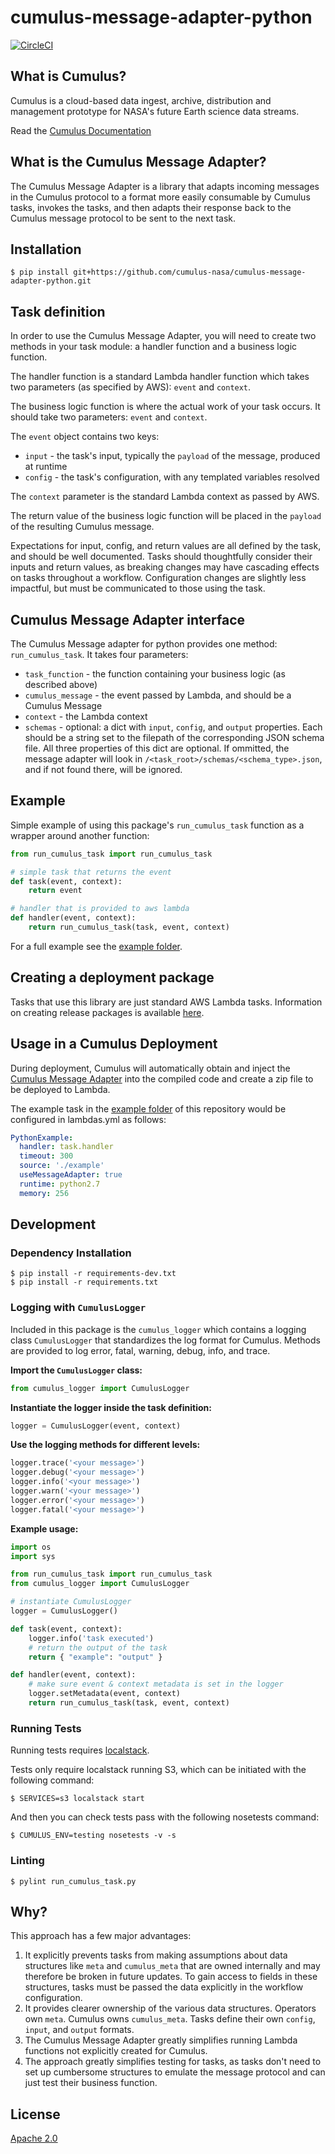 # cumulus-message-adapter-python

[![CircleCI](https://circleci.com/gh/nasa/cumulus-message-adapter-python.svg?style=svg)](https://circleci.com/gh/nasa/cumulus-message-adapter-python)

## What is Cumulus?

Cumulus is a cloud-based data ingest, archive, distribution and management
prototype for NASA's future Earth science data streams.

Read the [Cumulus Documentation](https://cumulus-nasa.github.io/)

## What is the Cumulus Message Adapter?

The Cumulus Message Adapter is a library that adapts incoming messages in the
Cumulus protocol to a format more easily consumable by Cumulus tasks, invokes
the tasks, and then adapts their response back to the Cumulus message protocol
to be sent to the next task.

## Installation

```
$ pip install git+https://github.com/cumulus-nasa/cumulus-message-adapter-python.git
```

## Task definition

In order to use the Cumulus Message Adapter, you will need to create two
methods in your task module: a handler function and a business logic function.

The handler function is a standard Lambda handler function which takes two
parameters (as specified by AWS): `event` and `context`.

The business logic function is where the actual work of your task occurs. It
should take two parameters: `event` and `context`.

The `event` object contains two keys:

  * `input` - the task's input, typically the `payload` of the message,
    produced at runtime
  * `config` - the task's configuration, with any templated variables
    resolved

The `context` parameter is the standard Lambda context as passed by AWS.

The return value of the business logic function will be placed in the
`payload` of the resulting Cumulus message.

Expectations for input, config, and return values are all defined by the task,
and should be well documented. Tasks should thoughtfully consider their inputs
and return values, as breaking changes may have cascading effects on tasks
throughout a workflow. Configuration changes are slightly less impactful, but
must be communicated to those using the task.

## Cumulus Message Adapter interface

The Cumulus Message adapter for python provides one method:
`run_cumulus_task`. It takes four parameters:

  * `task_function` - the function containing your business logic (as described
    above)
  * `cumulus_message` - the event passed by Lambda, and should be a Cumulus
    Message
  * `context` - the Lambda context
  * `schemas` - optional: a dict with `input`, `config`, and `output` properties. Each should be a string set to the filepath of the corresponding JSON schema file. All three properties of this dict are optional. If ommitted, the message adapter will look in `/<task_root>/schemas/<schema_type>.json`, and if not found there, will be ignored.

## Example

Simple example of using this package's `run_cumulus_task` function as a wrapper around another function:

```py
from run_cumulus_task import run_cumulus_task

# simple task that returns the event
def task(event, context):
    return event

# handler that is provided to aws lambda
def handler(event, context):
    return run_cumulus_task(task, event, context)
```

For a full example see the [example folder](./example).

## Creating a deployment package

Tasks that use this library are just standard AWS Lambda tasks. Information on
creating release packages is available [here](https://docs.aws.amazon.com/lambda/latest/dg/deployment-package-v2.html).

## Usage in a Cumulus Deployment

During deployment, Cumulus will automatically obtain and inject the [Cumulus Message Adapter](https://github.com/cumulus-nasa/cumulus-message-adapter) into the compiled code and create a zip file to be deployed to Lambda.

The example task in the [example folder](./example) of this repository would be configured in lambdas.yml as follows:

```yaml
PythonExample:
  handler: task.handler
  timeout: 300
  source: './example'
  useMessageAdapter: true
  runtime: python2.7
  memory: 256
```

## Development

### Dependency Installation

```
$ pip install -r requirements-dev.txt
$ pip install -r requirements.txt
```

### Logging with `CumulusLogger`

Included in this package is the `cumulus_logger` which contains a logging class `CumulusLogger` that standardizes the log format for Cumulus. Methods are provided to log error, fatal, warning, debug, info, and trace. 

**Import the `CumulusLogger` class:**

```python
from cumulus_logger import CumulusLogger
```

**Instantiate the logger inside the task definition:**

```python
logger = CumulusLogger(event, context)
```

**Use the logging methods for different levels:**

```python
logger.trace('<your message>')
logger.debug('<your message>')
logger.info('<your message>')
logger.warn('<your message>')
logger.error('<your message>')
logger.fatal('<your message>')
```

**Example usage:**

```python
import os
import sys

from run_cumulus_task import run_cumulus_task
from cumulus_logger import CumulusLogger

# instantiate CumulusLogger
logger = CumulusLogger()

def task(event, context):
    logger.info('task executed')
    # return the output of the task
    return { "example": "output" }

def handler(event, context):
    # make sure event & context metadata is set in the logger
    logger.setMetadata(event, context)
    return run_cumulus_task(task, event, context)
```

### Running Tests

Running tests requires [localstack](https://github.com/localstack/localstack).

Tests only require localstack running S3, which can be initiated with the following command:

```
$ SERVICES=s3 localstack start
```

And then you can check tests pass with the following nosetests command:

```
$ CUMULUS_ENV=testing nosetests -v -s
```

### Linting

```
$ pylint run_cumulus_task.py
```

## Why?

This approach has a few major advantages:

1. It explicitly prevents tasks from making assumptions about data structures
   like `meta` and `cumulus_meta` that are owned internally and may therefore
   be broken in future updates. To gain access to fields in these structures,
   tasks must be passed the data explicitly in the workflow configuration.
1. It provides clearer ownership of the various data structures. Operators own
   `meta`. Cumulus owns `cumulus_meta`. Tasks define their own `config`,
   `input`, and `output` formats.
1. The Cumulus Message Adapter greatly simplifies running Lambda functions not
   explicitly created for Cumulus.
1. The approach greatly simplifies testing for tasks, as tasks don't need to
   set up cumbersome structures to emulate the message protocol and can just
   test their business function.

## License

[Apache 2.0](LICENSE)
